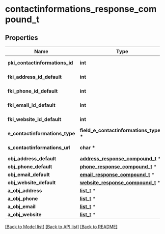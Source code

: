 # contactinformations_response_compound_t

## Properties
Name | Type | Description | Notes
------------ | ------------- | ------------- | -------------
**pki_contactinformations_id** | **int** | The unique ID of the Contactinformations | 
**fki_address_id_default** | **int** | The unique ID of the Address | [optional] 
**fki_phone_id_default** | **int** | The unique ID of the Phone. | [optional] 
**fki_email_id_default** | **int** | The unique ID of the Email | [optional] 
**fki_website_id_default** | **int** | The unique ID of the Website Default | [optional] 
**e_contactinformations_type** | **field_e_contactinformations_type_t \*** |  | 
**s_contactinformations_url** | **char \*** | The url of the Contactinformations | [optional] 
**obj_address_default** | [**address_response_compound_t**](address_response_compound.md) \* |  | [optional] 
**obj_phone_default** | [**phone_response_compound_t**](phone_response_compound.md) \* |  | [optional] 
**obj_email_default** | [**email_response_compound_t**](email_response_compound.md) \* |  | [optional] 
**obj_website_default** | [**website_response_compound_t**](website_response_compound.md) \* |  | [optional] 
**a_obj_address** | [**list_t**](address_response_compound.md) \* |  | 
**a_obj_phone** | [**list_t**](phone_response_compound.md) \* |  | 
**a_obj_email** | [**list_t**](email_response_compound.md) \* |  | 
**a_obj_website** | [**list_t**](website_response_compound.md) \* |  | 

[[Back to Model list]](../README.md#documentation-for-models) [[Back to API list]](../README.md#documentation-for-api-endpoints) [[Back to README]](../README.md)


